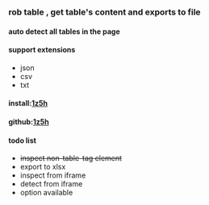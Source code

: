 ### rob table , get table's content and exports to file
#### auto detect all tables in the page
#### support extensions 
- json 
- csv 
- txt

#### install:[1z5h](https:// )
#### github:[1z5h](https:// )

#### todo list
- ~~inspect non-table-tag element~~
- export to xlsx
- inspect from iframe
- detect from iframe
- option available